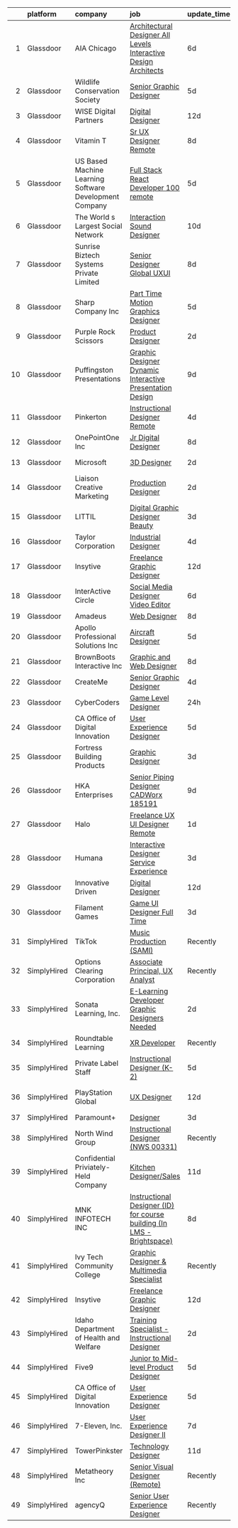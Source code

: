 

|    | platform    | company                                                | job                                                                                                                                                                                                                                                                                                                                                                                                                                                                                                                                                                                                                                                                                                                                                                                                                                                                                                                                                                                                                                                                                                                                                                                                                                                                                                                                                          | update_time   | location              |
|---:|:------------|:-------------------------------------------------------|:-------------------------------------------------------------------------------------------------------------------------------------------------------------------------------------------------------------------------------------------------------------------------------------------------------------------------------------------------------------------------------------------------------------------------------------------------------------------------------------------------------------------------------------------------------------------------------------------------------------------------------------------------------------------------------------------------------------------------------------------------------------------------------------------------------------------------------------------------------------------------------------------------------------------------------------------------------------------------------------------------------------------------------------------------------------------------------------------------------------------------------------------------------------------------------------------------------------------------------------------------------------------------------------------------------------------------------------------------------------|:--------------|:----------------------|
|  1 | Glassdoor   | AIA Chicago                                            | [Architectural Designer All Levels   Interactive Design Architects](https://www.glassdoor.com/partner/jobListing.htm?pos=121&ao=1136043&s=58&guid=000001810e9598b18c049deacd0dd1f4&src=GD_JOB_AD&t=SR&vt=w&cs=1_2831c2ea&cb=1653807094291&jobListingId=1007882425991&jrtk=3-0-1g479b66jj46g801-1g479b671pkjh800-483bcb6c8075e0e4-)                                                                                                                                                                                                                                                                                                                                                                                                                                                                                                                                                                                                                                                                                                                                                                                                                                                                                                                                                                                                                           | 6d            | Chicago, IL           |
|  2 | Glassdoor   | Wildlife Conservation Society                          | [Senior Graphic Designer](https://www.glassdoor.com/partner/jobListing.htm?pos=116&ao=1136043&s=58&guid=000001810e9598b18c049deacd0dd1f4&src=GD_JOB_AD&t=SR&vt=w&cs=1_bbb96a04&cb=1653807094290&jobListingId=1007886555647&jrtk=3-0-1g479b66jj46g801-1g479b671pkjh800-41f3726d2523b07a-)                                                                                                                                                                                                                                                                                                                                                                                                                                                                                                                                                                                                                                                                                                                                                                                                                                                                                                                                                                                                                                                                     | 5d            | United States         |
|  3 | Glassdoor   | WISE Digital Partners                                  | [Digital Designer](https://www.glassdoor.com/partner/jobListing.htm?pos=130&ao=1136043&s=58&guid=000001810e9598b18c049deacd0dd1f4&src=GD_JOB_AD&t=SR&vt=w&ea=1&cs=1_8e8bea11&cb=1653807094291&jobListingId=1007867894085&jrtk=3-0-1g479b66jj46g801-1g479b671pkjh800-5a9952411271fff3-)                                                                                                                                                                                                                                                                                                                                                                                                                                                                                                                                                                                                                                                                                                                                                                                                                                                                                                                                                                                                                                                                       | 12d           | Remote                |
|  4 | Glassdoor   | Vitamin T                                              | [Sr  UX Designer   Remote](https://www.glassdoor.com/partner/jobListing.htm?pos=113&ao=1110586&s=58&guid=000001810e9598b18c049deacd0dd1f4&src=GD_JOB_AD&t=SR&vt=w&cs=1_53357774&cb=1653807094290&jobListingId=1007880377915&cpc=F41FEAB56D215062&jrtk=3-0-1g479b66jj46g801-1g479b671pkjh800-f701931be072da2b--6NYlbfkN0DMrcEu7yrtATojKJA7cEzGQ3FdRGWLh0CZQInL4ECGI6k5tN82kdM0OKoro5eXmjpadvF1ICLzFgJ2J_eZOWkmBJ6kszzcxr3fRXX3fGu4jzEjX514xNG9QN9tgkene2BN4qFq1iD4g-ggr4h6n1M1W3n0o6UqezYr_GB6Fn-Ag-n9-YWjsK9mFuls9-WEs0LHM6W_F73LrKev8IfVgtbB0T-HQeuEzUYMyAGAEqnyJeahjgAVpWBwtUi8yC43lzZbi-jPW2CsYqsAoRoRU0w6ysVB9Dum4OrugN1bd0KoTo2bTCU64r73pS5uIVqXzqzdMHu25AMgTmY3lGw8TFH-MTH0QqCRpQSYCASJG12LePPHqdRNIur3Iml_a73f6iGtvfx2gAzaJvoczekvoOU6pqnAs_lGHvqRSC0lbRNxRokolnDsoHGCguN0C71dHcYUMQITh3C-wjObXHmKCAZu)                                                                                                                                                                                                                                                                                                                                                                                                                                                                                                                                               | 8d            | Remote                |
|  5 | Glassdoor   | US Based Machine Learning Software Development Company | [Full Stack React Developer  100  remote ](https://www.glassdoor.com/partner/jobListing.htm?pos=108&ao=1110586&s=58&guid=000001810e9598b18c049deacd0dd1f4&src=GD_JOB_AD&t=SR&vt=w&ea=1&cs=1_30411f63&cb=1653807094289&jobListingId=1007885699412&cpc=48B9F4758953335C&jrtk=3-0-1g479b66jj46g801-1g479b671pkjh800-ddc8e17717378d8f--6NYlbfkN0CSV-gn3IqUyQ72S4DWqRNAWMOMkRukKFbbT1DZK8ueMgLdEnb96pBUgjiwA2JbuNGF0SpPxIIV7B10Cj4WLKlTt1pzhImccnjro4QjdqfPh_EcNdlNbWK3fYQw_a9ygKSY3mMBiLpWTjHQaXpX3fHXhGbYyXvDrVYDS_01Mmg_m-mkTCuoTKVb7FVSkXJChXwzXXMSFcr-xOTgo06resIfySMLRbMhL0PGF8CHLTdbPQxsMD7EdgzvTVeFBzv4T3bLRF-ARBX5hmXeHv8BEQYO7PM4trtOgdxQwJE0cmXImc9wWlU7ZI_uFwufqoDvuncpH_fOSc8FpKZ2bw9oJ9TMAS2v_ANwtZUK3BkaqscDlRGLImC7FIjASC0tct-R7kgWn_RBWQkxigwZkoz9Iir5dhvHZ7zcXa7fASRNwdBpMI6CcDUF5mrS3Cf7dwVhAJgM41BtMg5oudpkXB5pjJI4aAo5wRAcLmZBrsG2CSvhnZym761TRNYIWDnTXrIrO9VO-r9UDnVk15aW-mrhQ3ap)                                                                                                                                                                                                                                                                                                                                                                                                                                                          | 5d            | Remote                |
|  6 | Glassdoor   | The World s Largest Social Network                     | [Interaction Sound Designer](https://www.glassdoor.com/partner/jobListing.htm?pos=112&ao=1110586&s=58&guid=000001810e9598b18c049deacd0dd1f4&src=GD_JOB_AD&t=SR&vt=w&ea=1&cs=1_194d3862&cb=1653807094290&jobListingId=1007875077537&cpc=AC285F3A3ECA6BB0&jrtk=3-0-1g479b66jj46g801-1g479b671pkjh800-df0d68b83c79321e--6NYlbfkN0DSgjPPcnEdvoK3uuxfISLALE6pB1FR7YSHOr_tSg5_QGIhoz_2VqUepdcKLBLI_zQfseoHRbL_z1N3qdKsw0z0CQCyIZgX9aXMncbEf7fYfGtX0HpM_BrvKvuhHEK2MOdjLfQD8jHe5lgPyN0VMvQeBI3cmaPp4-SJBe-EgxCoZhubb4qhr21joaSCEBb_npZdYAZz6Op6KFAvxKpZWxBMenqU-UO-vwlGKbI7bSDO9CKxyA5IQg0hVM9CihgM3UwGPh_IhiLj3SpxXuZx_quDMJtKVTYs2m__411VQxXLNe4AqMcepb2MaE67Z1v9BPh9upsWCyrkSaJPT03LS2wmJCPgKJRx262btTV-mdZW34iOU2Wp0KBzTUmUHg6O_rIesPdGZf5_GzHw2AqqCKKFMsT2xslJqx3z88AiOYrcHpTh4xhRO5MBjyEu5Hx0wNCE_i9MwYeRGpXStgELJ6E2ISEZBJML3Y7e2ShrHt5SmkP42QXewiyBjpMYY9O50VSMNdyYYKDpPNTnre1srEAWiJJ-ItXuiVlIydvE41LGYYofI0f_Gxsd2WHW0EzgCDCUZwe3WxYumA%3D%3D)                                                                                                                                                                                                                                                                                                                                                                                                            | 10d           | Los Angeles, CA       |
|  7 | Glassdoor   | Sunrise Biztech Systems Private Limited                | [Senior Designer  Global UXUI](https://www.glassdoor.com/partner/jobListing.htm?pos=111&ao=1110586&s=58&guid=000001810e9598b18c049deacd0dd1f4&src=GD_JOB_AD&t=SR&vt=w&ea=1&cs=1_18152338&cb=1653807094290&jobListingId=1007879978541&cpc=FA84DF7EA1EC2398&jrtk=3-0-1g479b66jj46g801-1g479b671pkjh800-6f24d92692c1c5c3--6NYlbfkN0CB5V9pKc9dSiWkDOidb3xEy-kN2PCpaZveSm6yQI6kq3T1I16CS7KLjOoZREE43W3VHpZ7cNswwjiKYxxDAkn-mZKmkJutSp7xppXbOxnUn2Z5yX_QGK0xiCTUceIn_3PQCdQ3oKQxlWgao_enUhhZNntfxI8uR84NGzzuuL6B_larAJOwjLqxYzj3r0YS6VAMexANKDh-gsHYP7Spb-eyYLp0OEpS-RDbysZW3hFqRG7EdYVQpNp18iiusKW_QXugEbi9E3IPsXNvUyJQPSjDBXzCiW_MbfWLjHOq82pJdnAg31zA1Sk2hSbs2BLZtuzabfL2qHtmi02I4Mzk9eHXB576zFQJajjlM9ccm7BSnmEFjBDJdsKtNH2I6iQGP8SySjTCxvlVLErrbccN8JMMEfvRsJHdCGSDA7UxAtH4dObvM95gQeyVkHXKEMNEVbXLleq5W_-y1rnxd2W9TpcVNdDKuicolVom015gXBaLI61bkHBHEP0w0ml37AyVaHKUh_14lIyigg%3D%3D)                                                                                                                                                                                                                                                                                                                                                                                                                                                                          | 8d            | Remote                |
|  8 | Glassdoor   | Sharp   Company  Inc                                   | [Part Time Motion Graphics Designer](https://www.glassdoor.com/partner/jobListing.htm?pos=125&ao=1136043&s=58&guid=000001810e9598b18c049deacd0dd1f4&src=GD_JOB_AD&t=SR&vt=w&ea=1&cs=1_70c2c932&cb=1653807094291&jobListingId=1007885419273&jrtk=3-0-1g479b66jj46g801-1g479b671pkjh800-3bbda6d6bc3b6c12-)                                                                                                                                                                                                                                                                                                                                                                                                                                                                                                                                                                                                                                                                                                                                                                                                                                                                                                                                                                                                                                                     | 5d            | Remote                |
|  9 | Glassdoor   | Purple  Rock  Scissors                                 | [Product Designer](https://www.glassdoor.com/partner/jobListing.htm?pos=101&ao=1110586&s=58&guid=000001810e9598b18c049deacd0dd1f4&src=GD_JOB_AD&t=SR&vt=w&cs=1_83765ea0&cb=1653807094288&jobListingId=1007895212083&cpc=01657B10174A43CF&jrtk=3-0-1g479b66jj46g801-1g479b671pkjh800-19209a4e7ce6e273--6NYlbfkN0B9CJAjumQvo31X8FUvHYg0gNPS0rTJ-uJjWt5JfkEMII10vzOjbNJo6SQhCT4L7RAU6dtdEMhx8nmzmg3wfk6BhM-zFzZCODVrclYp7WjOWs3tGfzj4XR24wIewklUtdIwkGmUxB-lp8SCFGi5DovRpJU5XISOiy4Ol8SHKbhJQCa7LPvCMyjBo6z0dF169_-x8QqCI6p0och60NujA0FlMYCVHLSUcUPJYRVZtSNi2VixZD_bCffWntpFU3wHD9Df3adoy1XwGWBHvaeqb2QptmLx_875_2dd1Lc2y8MhFjt799ELneeJDI8xAaZU1rzAcI8Tbus7w2F6l0RrlCTLoVt5dk2dfUnbElt9RKE5Bc0RNSCOoTu6A39P190WwM_5bY7qkEELHa4UAENkyqLA2rwzUgvGJHaZtzCLWUN9s3JRTYcAvo1NjQSMNO9BlE2hCTB1iNeInAUXLnK9lDJ6Wiu0L7iI85pKaRe3kA_g5ZBDRR7oo5n3TOtQbJfi8Tt1BOM5kjs6oKiWaN5zqdo2)                                                                                                                                                                                                                                                                                                                                                                                                                                                                                       | 2d            | Remote                |
| 10 | Glassdoor   | Puffingston Presentations                              | [Graphic Designer   Dynamic  Interactive Presentation Design](https://www.glassdoor.com/partner/jobListing.htm?pos=123&ao=1136043&s=58&guid=000001810e9598b18c049deacd0dd1f4&src=GD_JOB_AD&t=SR&vt=w&ea=1&cs=1_010ec44d&cb=1653807094291&jobListingId=1007876303395&jrtk=3-0-1g479b66jj46g801-1g479b671pkjh800-67bfd38e467aa3e8-)                                                                                                                                                                                                                                                                                                                                                                                                                                                                                                                                                                                                                                                                                                                                                                                                                                                                                                                                                                                                                            | 9d            | Remote                |
| 11 | Glassdoor   | Pinkerton                                              | [Instructional Designer  Remote ](https://www.glassdoor.com/partner/jobListing.htm?pos=104&ao=1110586&s=58&guid=000001810e9598b18c049deacd0dd1f4&src=GD_JOB_AD&t=SR&vt=w&cs=1_754d98c1&cb=1653807094288&jobListingId=1007890718547&cpc=9908D8D4413DBB8A&jrtk=3-0-1g479b66jj46g801-1g479b671pkjh800-fe6a22d033b9ac05--6NYlbfkN0DEMI6QzMzxi0DD_pMYXICmFoJq-H5LrGXX8bv2zgXFdjxvhNogYZCFzXGj-zNuDRxHoF_Bt1VYN52DVKsSQctlLdwDVnpBk5_SQbD2TLixuSQxH7xyGknGsrPFg1PUvYVwIuWl4RUqDBgmLUjoobMYFjODVUMlQwjFbAQC0nkIH71_QZ9DXD2uiQARXgSyx5G7SIIgC2F1AExDlL7CoDHxWOKre3cbhfiNuwR0BegW3fbYBdO4R450BrWryum4C-V4F7IvSXI_d8bS10pv7rBQHynbSF_6-NGBQ1ZC67Ocjywgtp1DaCgMOhtVSU9YGC8kOKuXdGiKDCkVn7hoUdNx3Qy9ZyNDzyMpSx4VRpLl5ok-_24mUwPrrzcmT10AxHbWvPnHmvzk5O1C_--kYa5vYOE-JZZJpHvTFzwqfTsDzlWfOc0GiK2PeEcegW4f8PcVDrLURS3K8R3he2Aa9G9U4_eLUtXhsct_B4KPmcDCap6ba0jPEYO4yLZukVHUk0vLowDHTBK2JuczZdv4hGxS7dPDLzMl52paOFv0LhmKZQ%3D%3D)                                                                                                                                                                                                                                                                                                                                                                                                                                            | 4d            | Remote                |
| 12 | Glassdoor   | OnePointOne Inc                                        | [Jr  Digital Designer](https://www.glassdoor.com/partner/jobListing.htm?pos=117&ao=1136043&s=58&guid=000001810e9598b18c049deacd0dd1f4&src=GD_JOB_AD&t=SR&vt=w&cs=1_1445c189&cb=1653807094290&jobListingId=1007879993793&jrtk=3-0-1g479b66jj46g801-1g479b671pkjh800-9b174656c843ebe8-)                                                                                                                                                                                                                                                                                                                                                                                                                                                                                                                                                                                                                                                                                                                                                                                                                                                                                                                                                                                                                                                                        | 8d            | Remote                |
| 13 | Glassdoor   | Microsoft                                              | [3D Designer](https://www.glassdoor.com/partner/jobListing.htm?pos=120&ao=1136043&s=58&guid=000001810e9598b18c049deacd0dd1f4&src=GD_JOB_AD&t=SR&vt=w&cs=1_8c8f9381&cb=1653807094290&jobListingId=1007896407765&jrtk=3-0-1g479b66jj46g801-1g479b671pkjh800-59a50215a136338b-)                                                                                                                                                                                                                                                                                                                                                                                                                                                                                                                                                                                                                                                                                                                                                                                                                                                                                                                                                                                                                                                                                 | 2d            | Redmond, WA           |
| 14 | Glassdoor   | Liaison Creative   Marketing                           | [Production Designer](https://www.glassdoor.com/partner/jobListing.htm?pos=126&ao=1136043&s=58&guid=000001810e9598b18c049deacd0dd1f4&src=GD_JOB_AD&t=SR&vt=w&cs=1_65284f77&cb=1653807094291&jobListingId=1007895708337&jrtk=3-0-1g479b66jj46g801-1g479b671pkjh800-c1324181b70c570f-)                                                                                                                                                                                                                                                                                                                                                                                                                                                                                                                                                                                                                                                                                                                                                                                                                                                                                                                                                                                                                                                                         | 2d            | Remote                |
| 15 | Glassdoor   | LITTIL                                                 | [Digital Graphic Designer  Beauty ](https://www.glassdoor.com/partner/jobListing.htm?pos=105&ao=1110586&s=58&guid=000001810e9598b18c049deacd0dd1f4&src=GD_JOB_AD&t=SR&vt=w&ea=1&cs=1_9a1b770d&cb=1653807094289&jobListingId=1007891975766&cpc=8795CF9063CD573D&jrtk=3-0-1g479b66jj46g801-1g479b671pkjh800-7125d1fa9995f422--6NYlbfkN0DCOPh4TI5HTrsk0faKMz3ZTXjD7ZvX_l_ZTj8vaDl_1qQA-Jc9ahiJ8OOwiqrC9U_YKfdMxlJgz5OiJ1Xh_VE-npN5yvIJWg8EmYNbhb269pDUudRF0pmA4ZhZCuKfogfoT9DHNwotbvFV-Azko2WsgsfFF5h1mfh1WYmxDb-Kwv73382lSOBELQSSM89QRiwz_CVridIDUDkkDGcFheMk11wpFOhZy9itrIk6cImkR3Lc_ViKhJw0__1jKY5uvnoZzFM-dNfE7g6LR6EZ-RKjSCxUehCVBAUI5713ZIfjHWmUMgN5OEQ2uxBKo7KFJK9fAgVbFKR9SxpoA9dcwWjPjrTGQRjEUSkzOpp3jw7xu7qW8UTVCtWQSxV07dwW-KzecAb-TffQJbIfrfi_fTEE763HytSLx6Rswh0TeXA2p6qcRune98W9hEqaZSCusA1nyc50DZm4ynDxTZ5jqBnKrgQRHKuClnQWTRcFj7Pbb4qhvtZR0eQ05BNk1O92klKzJ5Jyof64NA%3D%3D)                                                                                                                                                                                                                                                                                                                                                                                                                                                                     | 3d            | Remote                |
| 16 | Glassdoor   | Taylor Corporation                                     | [Industrial Designer](https://www.glassdoor.com/partner/jobListing.htm?pos=118&ao=1136043&s=58&guid=000001810e9598b18c049deacd0dd1f4&src=GD_JOB_AD&t=SR&vt=w&cs=1_e7379a88&cb=1653807094290&jobListingId=1007889540671&jrtk=3-0-1g479b66jj46g801-1g479b671pkjh800-7b49aa1f99902b0c-)                                                                                                                                                                                                                                                                                                                                                                                                                                                                                                                                                                                                                                                                                                                                                                                                                                                                                                                                                                                                                                                                         | 4d            | Amsterdam, NY         |
| 17 | Glassdoor   | Insytive                                               | [Freelance Graphic Designer](https://www.glassdoor.com/partner/jobListing.htm?pos=115&ao=1136043&s=58&guid=000001810e9598b18c049deacd0dd1f4&src=GD_JOB_AD&t=SR&vt=w&ea=1&cs=1_a5d3ca68&cb=1653807094290&jobListingId=1007867254814&jrtk=3-0-1g479b66jj46g801-1g479b671pkjh800-bb68b0a2a8bae60e-)                                                                                                                                                                                                                                                                                                                                                                                                                                                                                                                                                                                                                                                                                                                                                                                                                                                                                                                                                                                                                                                             | 12d           | Remote                |
| 18 | Glassdoor   | InterActive Circle                                     | [Social Media Designer Video Editor](https://www.glassdoor.com/partner/jobListing.htm?pos=127&ao=1136043&s=58&guid=000001810e9598b18c049deacd0dd1f4&src=GD_JOB_AD&t=SR&vt=w&cs=1_8e19204f&cb=1653807094291&jobListingId=1007883932365&jrtk=3-0-1g479b66jj46g801-1g479b671pkjh800-a9636e05bd579677-)                                                                                                                                                                                                                                                                                                                                                                                                                                                                                                                                                                                                                                                                                                                                                                                                                                                                                                                                                                                                                                                          | 6d            | Minneapolis, MN       |
| 19 | Glassdoor   | Amadeus                                                | [Web Designer](https://www.glassdoor.com/partner/jobListing.htm?pos=122&ao=1136043&s=58&guid=000001810e9598b18c049deacd0dd1f4&src=GD_JOB_AD&t=SR&vt=w&cs=1_63d1f006&cb=1653807094291&jobListingId=1007880330954&jrtk=3-0-1g479b66jj46g801-1g479b671pkjh800-a2930132bc4ca4dd-)                                                                                                                                                                                                                                                                                                                                                                                                                                                                                                                                                                                                                                                                                                                                                                                                                                                                                                                                                                                                                                                                                | 8d            | Remote                |
| 20 | Glassdoor   | Apollo Professional Solutions  Inc                     | [Aircraft Designer](https://www.glassdoor.com/partner/jobListing.htm?pos=107&ao=1110586&s=58&guid=000001810e9598b18c049deacd0dd1f4&src=GD_JOB_AD&t=SR&vt=w&ea=1&cs=1_9eecdae1&cb=1653807094289&jobListingId=1007886528834&cpc=44CD5376B8534B8F&jrtk=3-0-1g479b66jj46g801-1g479b671pkjh800-ccea20be80b1ef32--6NYlbfkN0CAhuD5_VJSGKds9a5niLzxiWOcN_E6D1JakCGF8i00d5u5_wS3bTMcLsa5oBz5JCY0d86PAg36sKQkUwr9RlzHYaQh2a-sjRPFxpVJdzKRZFvtbDK2qLC4EMHeB3FUPKXHdlMmNNy4CxDwp2oJLqBdhs8Xi8yYkwfctmDWHem3Up4HtIH1f1Apn0UDsTuUtgzaPWQjnCJS4wjUYoMdsvKvkgsGlZpMUcr7lxQD2-fHLBPHpV4bLGdNjqlL7TuwlIGTgIf9mns8os9_vVggDiCVWtVsI629GrTesj-0kvggTgEnLuHQrtDKYdaeRwg43RTJFJHJiqgxBLULym2kgqYBYe-AoCxJuNLJiAHs0gskMNBE43czmXMhwdmMSVdEOZFXGXNrYcpIAMlJDu_mCABzxcC-3pp8SzBbimI4nJdT5Wavygw1YAtg4cKX10sUumqQOn4PlCZ_2NAWkPlFIcEWzdksM8dpv6_pYh9nIcNskQK3_Wfkg245pzzZgXTEgLU%3D)                                                                                                                                                                                                                                                                                                                                                                                                                                                                                                   | 5d            | Fort Walton Beach, FL |
| 21 | Glassdoor   | BrownBoots Interactive  Inc                            | [Graphic and Web Designer](https://www.glassdoor.com/partner/jobListing.htm?pos=106&ao=1110586&s=58&guid=000001810e9598b18c049deacd0dd1f4&src=GD_JOB_AD&t=SR&vt=w&ea=1&cs=1_007b58df&cb=1653807094289&jobListingId=1007879740774&cpc=47CFDC01B3F81FAC&jrtk=3-0-1g479b66jj46g801-1g479b671pkjh800-688c5afe53533d6d--6NYlbfkN0B72D1qTn3MgfUGsndxlZv4LmH54nwI_gi6j0iqyV_fXlxIOh8Ax6BTM-ChQjkoGAtiXlZjAqZF_2H1wr5FzkJMIq3lYf4zjJIA671zLfcvx20G0gVnAu0Md2DQd948Kv15xffV69GOraWMKdIam4UP9u2g8et9eXqlYJZCUW9dM2VbeYfy0ElDMc2E7nzuHAGMz3ONhwEtQ0OPpPWZgFzIFokLFhcvCkPD67auGPam6QT2jPtJVFV8d7Guw3FpN3ec1LALM27TwycsrODYCl93KML5oD8fWbcMbmKfqrTwtIu14jmU_DsM3jaJn8z7fRmnq2QSG6X_EN33lEjZjwQ4R-ewTaEt1g70MGlKYhmDgMKPkXVHW9ij2YOv0GZ--tXHrTre2YUV9ZSHncAoOzf6UhxmXA6dVMdbW-0TP7PnaPU_asvCKfZTWrolOJpyOjQKBoVJamk8YX7OEkGnxffaM66HdS8Sgs0LDitFMzYrhxl85_TEVBG7nnf27YzYaxI%3D)                                                                                                                                                                                                                                                                                                                                                                                                                                                                                            | 8d            | Remote                |
| 22 | Glassdoor   | CreateMe                                               | [Senior Graphic Designer](https://www.glassdoor.com/partner/jobListing.htm?pos=124&ao=1136043&s=58&guid=000001810e9598b18c049deacd0dd1f4&src=GD_JOB_AD&t=SR&vt=w&cs=1_28b591aa&cb=1653807094291&jobListingId=1007888806615&jrtk=3-0-1g479b66jj46g801-1g479b671pkjh800-ccd96bffe53508fa-)                                                                                                                                                                                                                                                                                                                                                                                                                                                                                                                                                                                                                                                                                                                                                                                                                                                                                                                                                                                                                                                                     | 4d            | New York, NY          |
| 23 | Glassdoor   | CyberCoders                                            | [Game Level Designer](https://www.glassdoor.com/partner/jobListing.htm?pos=110&ao=1110586&s=58&guid=000001810e9598b18c049deacd0dd1f4&src=GD_JOB_AD&t=SR&vt=w&ea=1&cs=1_54271483&cb=1653807094290&jobListingId=1007900164680&cpc=FB7E4A1762AE5BEC&jrtk=3-0-1g479b66jj46g801-1g479b671pkjh800-fd79ed75136ebc08--6NYlbfkN0CpFJQzrgRR8WqXWK1qKKEqALWJw739KlKqr2H-MSI4eoBlI4EFrmor2FYZMP3muM3mnQ-Gfmap1EMZoOZ5hshw-upmFmERiaEG4HzkXDDZh9mxTDL-FmcuXLo5OJSYVikfePSPIr5D8dx6rQvebrCuNT_fznU4EgeoNjznPb7ygMW1hsIL15i6VF3PW1OHg7IvavDTYOy1B99eWW6a95MUVP0hpsxu4mZ9yowFdizivKpa6FFvUtskQufLXhP-9wXkFSmfQaoz05ig1fngh1v1svxGU24CxbR2QH4AsrCdJf4KJXsuCMsUPjLP42hFqBJ3XuKF2w0m3fLbo2utoouTR6gMyf-WnqkFx_G9dRFFwpB2BWqiDVLDNDcoc17X8-lEZHFpIHFsmQjBsggzTB6mCtVZpLu3KMdBkjDNuqNuJcG1sQ7g5Xd5V2jrtsAfKYlSYn8JZtKYTok93C4GFWJ6Kroq89t6cuR6xsjdLAIvVRUSDt5QopPByrsV04WL_JmXyeCHxS71I7Ys0xDG-dYMWbIcMb70--qxbJERkMGA_xHzMEDM_BHVrPNG1SafgjXrq7oGCfTanJZD74sCuAK5OQ3F3w-GQvURmaW9zGP67QY60rS3v07nuPGxa8yufhmItt2ReVyQCW-Ma7n_g8OytZBWL80fDGfrB_4npgytrEpJ-7FKQI5tDAlmSxvCueQxH1a19sFEcx0HwbqgIRZG1e9zAoT201fSj2tV1YZDLsQ_X8hb9mGvv55Gn5fsl2rvArLdQxhKzC75OmSlNfRQzw3x5VWkTooFGVYe4ZZ6L3Vcw6CdTP8JooMnpSRstUFjNfqarRbR1mPzLNNQF01bGmwzp9Z1jm2-n3633VeekWKIR1mdcoCq94DTRsVNWZBSqFAJxWXS7ZranRuelx6meJREYzhGTP6mfouA2GrIS-oaFTRA7-1iaX52rzswxLsbdrjQcO1XB6qIFwTUQo8wqvkZ1sNo1mg%3D) | 24h           | Dallas, TX            |
| 24 | Glassdoor   | CA Office of Digital Innovation                        | [User Experience Designer](https://www.glassdoor.com/partner/jobListing.htm?pos=128&ao=1136043&s=58&guid=000001810e9598b18c049deacd0dd1f4&src=GD_JOB_AD&t=SR&vt=w&ea=1&cs=1_55f38c5e&cb=1653807094291&jobListingId=1007886937894&jrtk=3-0-1g479b66jj46g801-1g479b671pkjh800-4b86180a2663d55c-)                                                                                                                                                                                                                                                                                                                                                                                                                                                                                                                                                                                                                                                                                                                                                                                                                                                                                                                                                                                                                                                               | 5d            | Remote                |
| 25 | Glassdoor   | Fortress Building Products                             | [Graphic Designer](https://www.glassdoor.com/partner/jobListing.htm?pos=119&ao=1136043&s=58&guid=000001810e9598b18c049deacd0dd1f4&src=GD_JOB_AD&t=SR&vt=w&cs=1_683cb619&cb=1653807094290&jobListingId=1007892620368&jrtk=3-0-1g479b66jj46g801-1g479b671pkjh800-ee46695a8071d69c-)                                                                                                                                                                                                                                                                                                                                                                                                                                                                                                                                                                                                                                                                                                                                                                                                                                                                                                                                                                                                                                                                            | 3d            | Garland, TX           |
| 26 | Glassdoor   | HKA Enterprises                                        | [Senior Piping Designer CADWorx 185191](https://www.glassdoor.com/partner/jobListing.htm?pos=109&ao=1110586&s=58&guid=000001810e9598b18c049deacd0dd1f4&src=GD_JOB_AD&t=SR&vt=w&ea=1&cs=1_70cb9151&cb=1653807094290&jobListingId=1007876932695&cpc=AF770993EC679D41&jrtk=3-0-1g479b66jj46g801-1g479b671pkjh800-d8c9d998c49abe62--6NYlbfkN0D2Zbx9XuZiwQ79GU-6D-_G_OF5jUrh-BR5XA-QHW_xVFUt0QWVNGr_bA4MiO56m0M5Ef30b0SpDOserhMYX7WAl5pQKPG5UHsviAVKmZgI4bTwrk5-0mBNlRO0VF3Y4HYsx889YOPJ4iqplbTrdeX6EyPr5za-RSI_YFT5bYHOt15vKAvHUu6dH0s1FQrxzNqVKoyBF9YERC8voczkUZ4mpw4MyZ3F1d4_PC8x-P3ScwVkdGEIbWrCpEzxzRmDMuwBJfWQ9rkJFUIrDPKDoLEeDY8I-tolXpzWzH377LjV57up8pePo95hx0Kr3i7mxiJKRYGpofq_oYQphNEGALi85z5V2qdDRVhPTJWnNjngXWgFNSmpjIUsdWG8S3GGUxXc0xjdQx9Gbe-rWOsIKYVXjeLsCIGdqepHnQWnvB_a4TOhdtYVvVpB8VMDWwXWbpb5Dcbe1ltqCzmoRB1opmcNDYlcdyLQUf5JNZfqehYGhHj7A9H5lm56XpVKJjWH50db-wBVDQbNXPnY9Ma2a2eL)                                                                                                                                                                                                                                                                                                                                                                                                                                                             | 9d            | Remote                |
| 27 | Glassdoor   | Halo                                                   | [Freelance UX UI Designer  Remote ](https://www.glassdoor.com/partner/jobListing.htm?pos=114&ao=1136043&s=58&guid=000001810e9598b18c049deacd0dd1f4&src=GD_JOB_AD&t=SR&vt=w&cs=1_9b778358&cb=1653807094290&jobListingId=1007898771732&jrtk=3-0-1g479b66jj46g801-1g479b671pkjh800-aff68833c903062d-)                                                                                                                                                                                                                                                                                                                                                                                                                                                                                                                                                                                                                                                                                                                                                                                                                                                                                                                                                                                                                                                           | 1d            | Remote                |
| 28 | Glassdoor   | Humana                                                 | [Interactive Designer   Service Experience](https://www.glassdoor.com/partner/jobListing.htm?pos=102&ao=1110586&s=58&guid=000001810e9598b18c049deacd0dd1f4&src=GD_JOB_AD&t=SR&vt=w&ea=1&cs=1_d4e56f59&cb=1653807094288&jobListingId=1007892486609&cpc=AC285F3A3ECA6BB0&jrtk=3-0-1g479b66jj46g801-1g479b671pkjh800-e2ea78b62fef2c7d--6NYlbfkN0DTpne61UmFZM4rphN6Z_dPa1xbTMy_srCLEByaiB2DVbhP1pG3_chz0IlmsiH9LQ2dQVaRRe7xpmBJLqB2LLOYrDigLBVTl8NA1BogkpSs7cQ3H2Mdghjv_6Di_yw5HGChALGklcG1b-IpQKz2lEjLqM3TITeeKZqxejj67pBlbjnJ8YtJVVuU-TjS1Pr9trVRu0DkrbLiCrEzvt-6ONOUZ35DMuxPHhCk9MxZQrqH2DHmDP_aqhWaaV54092JqOyG3etbXngya68jQPtlMALrYEyslWlLn5hk_-pggYgKb6-sMu6YYoGVS-39_3S8nDOcIzXZpr7P-M2W9EQ7DUsGQ-_1_JrMmn0W6Hf8OLLkBqq062QeN_060RF7YYaSC0xRPp4PULqUmUtS19ClnJNnsCV7U8VDwGHitUN8SFzb2zmpI1a4MfEarrVEHwTd0f91EQUFV8WZOs8mmy6gN0JmH2Rk3axTwghXIfFaq5ddDqO3Supaday_Q8uL8MsWZTiky820Qj8ZVyXxGgNMUYIJmQTwFWtiONY%3D)                                                                                                                                                                                                                                                                                                                                                                                                                                           | 3d            | Remote                |
| 29 | Glassdoor   | Innovative Driven                                      | [Digital Designer](https://www.glassdoor.com/partner/jobListing.htm?pos=103&ao=1110586&s=58&guid=000001810e9598b18c049deacd0dd1f4&src=GD_JOB_AD&t=SR&vt=w&ea=1&cs=1_a0c0ea3f&cb=1653807094288&jobListingId=1007867218071&cpc=56C4EA4A1A191A49&jrtk=3-0-1g479b66jj46g801-1g479b671pkjh800-41f397cfba1fa088--6NYlbfkN0DF4JdSRaWHSzFtO0dU0z0n2g5HrAD7s4xFpJdPwYwiPvCSpphyK0hydOxgl7DMk_P4ka_JHRtXm51jKpOkwuRqQlBZQ59ioUXUen_OSNK_KF3RN1zqDCv_kyF9541FES-pV1oO-BnOuCCkGxe-6AHF25xhVNDdHjAfl1qqkDTlM62ZV1Ia_H3H2VtX2JBdA8dlDg7t9bseaJZh5sYLG-Y4_FckKpQEgpgWAmmKXznoa_A46jnYzLA4Er9rvOT4lgDxu1YZRoyLIi0ewZ4EJxXI0wpO4BJEsAxCzKBVP395tIO5Zo2NEWDpVdSeK-ji3HWH4iVqGc6h8oYc5wpAfQI-70dorwixb8QGtfh9gNI67aHkSPFMUsmGbllxPhVcYDargiHmji0MQKnlQQA5tCUcgQ7MDNFgcH3K8zXR_ris6Bjn5dPc4Md1Mo_xmzlPPg_SSTn-YdSDo-GtHaNedo7JAzziCyoidgqxCTF-zkVQROyIYfZ6gV_S)                                                                                                                                                                                                                                                                                                                                                                                                                                                                                                                  | 12d           | New York, NY          |
| 30 | Glassdoor   | Filament Games                                         | [Game UI Designer   Full Time](https://www.glassdoor.com/partner/jobListing.htm?pos=129&ao=1136043&s=58&guid=000001810e9598b18c049deacd0dd1f4&src=GD_JOB_AD&t=SR&vt=w&ea=1&cs=1_077cd5f4&cb=1653807094291&jobListingId=1007892741595&jrtk=3-0-1g479b66jj46g801-1g479b671pkjh800-983a0d487aa91bef-)                                                                                                                                                                                                                                                                                                                                                                                                                                                                                                                                                                                                                                                                                                                                                                                                                                                                                                                                                                                                                                                           | 3d            | Madison, WI           |
| 31 | SimplyHired | TikTok                                                 | [Music Production (SAMI)](https://www.simplyhired.com/job/2Tqqo9ls3PxWXznsbW_zqZyHSKDst4HA0czfEUjyZA5NCH_uP-XOsw?q=interactive+designer)                                                                                                                                                                                                                                                                                                                                                                                                                                                                                                                                                                                                                                                                                                                                                                                                                                                                                                                                                                                                                                                                                                                                                                                                                     | Recently      | Mountain View, CA     |
| 32 | SimplyHired | Options Clearing Corporation                           | [Associate Principal, UX Analyst](https://www.simplyhired.com/job/NJXAUfSOqzVhwx_M0iXaDIbYwM8ExZPwjgA8IYKXBrDi_WqxwVqsDw?q=interactive+designer)                                                                                                                                                                                                                                                                                                                                                                                                                                                                                                                                                                                                                                                                                                                                                                                                                                                                                                                                                                                                                                                                                                                                                                                                             | Recently      | Chicago, IL           |
| 33 | SimplyHired | Sonata Learning, Inc.                                  | [E-Learning Developer Graphic Designers Needed](https://www.simplyhired.com/job/TeOp_OrT6WJHKtS9nJO2bEVOdUxqEykGbF3qqn-283MwEQytUgS1IA?q=interactive+designer)                                                                                                                                                                                                                                                                                                                                                                                                                                                                                                                                                                                                                                                                                                                                                                                                                                                                                                                                                                                                                                                                                                                                                                                               | 2d            | Remote                |
| 34 | SimplyHired | Roundtable Learning                                    | [XR Developer](https://www.simplyhired.com/job/qvFIadB82qmPKcwbS-Su0yZRi4ORLl-D343HzeTnEbsndyKhfpbK4Q?q=interactive+designer)                                                                                                                                                                                                                                                                                                                                                                                                                                                                                                                                                                                                                                                                                                                                                                                                                                                                                                                                                                                                                                                                                                                                                                                                                                | Recently      | Chagrin Falls, OH     |
| 35 | SimplyHired | Private Label Staff                                    | [Instructional Designer (K-2)](https://www.simplyhired.com/job/RMk_2mWWbpboytmJiwb8oL9kP8tx2RR20pYewPBPWHUO8CO-VBASCw?q=interactive+designer)                                                                                                                                                                                                                                                                                                                                                                                                                                                                                                                                                                                                                                                                                                                                                                                                                                                                                                                                                                                                                                                                                                                                                                                                                | 5d            | Baltimore, MD         |
| 36 | SimplyHired | PlayStation Global                                     | [UX Designer](https://www.simplyhired.com/job/HBy-pXYV_o8XnyxuOyn3Vnm0QxeZGuXUIJRhOX0UydKTByBUDu1gdw?q=interactive+designer)                                                                                                                                                                                                                                                                                                                                                                                                                                                                                                                                                                                                                                                                                                                                                                                                                                                                                                                                                                                                                                                                                                                                                                                                                                 | 12d           | San Francisco, CA     |
| 37 | SimplyHired | Paramount+                                             | [Designer](https://www.simplyhired.com/job/cTnSt0cen7R_ODrj109C8tLHlTg8F7GphjHaKvLzb6Iri_ySWXgrQQ?q=interactive+designer)                                                                                                                                                                                                                                                                                                                                                                                                                                                                                                                                                                                                                                                                                                                                                                                                                                                                                                                                                                                                                                                                                                                                                                                                                                    | 3d            | Burbank, CA           |
| 38 | SimplyHired | North Wind Group                                       | [Instructional Designer (NWS 00331)](https://www.simplyhired.com/job/VujPdG8JSHMnwfv368F6tqjz8aP-4R3qWVotID3qTukBD44x0jXOHw?q=interactive+designer)                                                                                                                                                                                                                                                                                                                                                                                                                                                                                                                                                                                                                                                                                                                                                                                                                                                                                                                                                                                                                                                                                                                                                                                                          | Recently      | Livermore, CA         |
| 39 | SimplyHired | Confidential Priviately-Held Company                   | [Kitchen Designer/Sales](https://www.simplyhired.com/job/_IL8mW4q_vshXg4yOU6a4U1XluAszA5WptOK5tPJ51ifD_LAmHbD0g?q=interactive+designer)                                                                                                                                                                                                                                                                                                                                                                                                                                                                                                                                                                                                                                                                                                                                                                                                                                                                                                                                                                                                                                                                                                                                                                                                                      | 11d           | Denver, CO            |
| 40 | SimplyHired | MNK INFOTECH INC                                       | [Instructional Designer (ID) for course building (In LMS -Brightspace)](https://www.simplyhired.com/job/vNmpCTMR0iTkike6Z4OYw3jfrWvNE8KTYNK5F5RD66vPOF_uUsELqA?q=interactive+designer)                                                                                                                                                                                                                                                                                                                                                                                                                                                                                                                                                                                                                                                                                                                                                                                                                                                                                                                                                                                                                                                                                                                                                                       | 8d            | Remote                |
| 41 | SimplyHired | Ivy Tech Community College                             | [Graphic Designer & Multimedia Specialist](https://www.simplyhired.com/job/3UKXomY_n5iYr2V0aQnfQ9u8i8iGHv0EZyvQoNjZ3fLL1XhZn_B0rQ?q=interactive+designer)                                                                                                                                                                                                                                                                                                                                                                                                                                                                                                                                                                                                                                                                                                                                                                                                                                                                                                                                                                                                                                                                                                                                                                                                    | Recently      | Indianapolis, IN      |
| 42 | SimplyHired | Insytive                                               | [Freelance Graphic Designer](https://www.simplyhired.com/job/n0OripE-PckRlxkJxrOE2mEr9j9h1x-nkx2-OiK6HDT9Q0R3h3_aNw?q=interactive+designer)                                                                                                                                                                                                                                                                                                                                                                                                                                                                                                                                                                                                                                                                                                                                                                                                                                                                                                                                                                                                                                                                                                                                                                                                                  | 12d           | Remote                |
| 43 | SimplyHired | Idaho Department of Health and Welfare                 | [Training Specialist - Instructional Designer](https://www.simplyhired.com/job/mJiBdYluoBZtTx5sOuoakA32Tsd7Itn9aPm74HphMs227b-oJYMADg?q=interactive+designer)                                                                                                                                                                                                                                                                                                                                                                                                                                                                                                                                                                                                                                                                                                                                                                                                                                                                                                                                                                                                                                                                                                                                                                                                | 2d            | Boise, ID             |
| 44 | SimplyHired | Five9                                                  | [Junior to Mid-level Product Designer](https://www.simplyhired.com/job/6uTLhGj3b2nwYJFb5rpEdEzf8Vf2pNl_sAU2McFZcsP5BF8itZttCw?q=interactive+designer)                                                                                                                                                                                                                                                                                                                                                                                                                                                                                                                                                                                                                                                                                                                                                                                                                                                                                                                                                                                                                                                                                                                                                                                                        | 5d            | San Ramon, CA         |
| 45 | SimplyHired | CA Office of Digital Innovation                        | [User Experience Designer](https://www.simplyhired.com/job/uWRRjWP8uA28Z05e2cstpAC3N-sC3lhrF_Lr8Mx4Wje4m7FN2yaXkQ?q=interactive+designer)                                                                                                                                                                                                                                                                                                                                                                                                                                                                                                                                                                                                                                                                                                                                                                                                                                                                                                                                                                                                                                                                                                                                                                                                                    | 5d            | Remote                |
| 46 | SimplyHired | 7-Eleven, Inc.                                         | [User Experience Designer II](https://www.simplyhired.com/job/KqXvTyS1P4tNBijJ1mnyZA1p2JhojehdwJj5EvcSX8xAVOET4zeiEw?q=interactive+designer)                                                                                                                                                                                                                                                                                                                                                                                                                                                                                                                                                                                                                                                                                                                                                                                                                                                                                                                                                                                                                                                                                                                                                                                                                 | 7d            | Irving, TX            |
| 47 | SimplyHired | TowerPinkster                                          | [Technology Designer](https://www.simplyhired.com/job/Eo8H-ftQNf_Z90KM3AWqWjVLPGHnq1eVo2tzVDpK376dVK5BpxQbSQ?q=interactive+designer)                                                                                                                                                                                                                                                                                                                                                                                                                                                                                                                                                                                                                                                                                                                                                                                                                                                                                                                                                                                                                                                                                                                                                                                                                         | 11d           | Kalamazoo, MI         |
| 48 | SimplyHired | Metatheory Inc                                         | [Senior Visual Designer (Remote)](https://www.simplyhired.com/job/IdixQXVZpTTpoKAj8Vu3nNxX8mjQdSSK93Am_oATzSIIbPoEhTnj_g?q=interactive+designer)                                                                                                                                                                                                                                                                                                                                                                                                                                                                                                                                                                                                                                                                                                                                                                                                                                                                                                                                                                                                                                                                                                                                                                                                             | Recently      | Remote +1 location    |
| 49 | SimplyHired | agencyQ                                                | [Senior User Experience Designer](https://www.simplyhired.com/job/cIDtvicOoH53aMYEP0Ljm-akwv5PTKqGSpFWDKdyocaD4666RjrRkA?q=interactive+designer)                                                                                                                                                                                                                                                                                                                                                                                                                                                                                                                                                                                                                                                                                                                                                                                                                                                                                                                                                                                                                                                                                                                                                                                                             | Recently      | Bethesda, MD          |